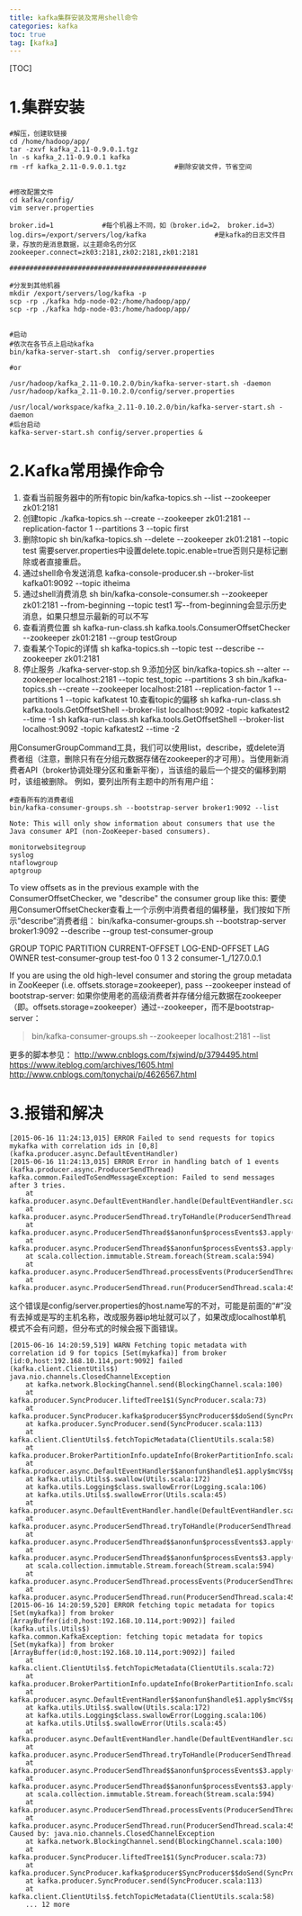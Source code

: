 ```yaml
---
title: kafka集群安装及常用shell命令
categories: kafka   
toc: true  
tag: [kafka]
---
```




[TOC]



# 1.集群安装

```
#解压，创建软链接
cd /home/hadoop/app/
tar -zxvf kafka_2.11-0.9.0.1.tgz
ln -s kafka_2.11-0.9.0.1 kafka
rm -rf kafka_2.11-0.9.0.1.tgz            #删除安装文件，节省空间


#修改配置文件
cd kafka/config/
vim server.properties

broker.id=1            #每个机器上不同，如（broker.id=2， broker.id=3）
log.dirs=/export/servers/log/kafka                 #是kafka的日志文件目录，存放的是消息数据，以主题命名的分区
zookeeper.connect=zk03:2181,zk02:2181,zk01:2181

#################################################

#分发到其他机器
mkdir /export/servers/log/kafka -p
scp -rp ./kafka hdp-node-02:/home/hadoop/app/
scp -rp ./kafka hdp-node-03:/home/hadoop/app/


#启动
#依次在各节点上启动kafka
bin/kafka-server-start.sh  config/server.properties

#or

/usr/hadoop/kafka_2.11-0.10.2.0/bin/kafka-server-start.sh -daemon /usr/hadoop/kafka_2.11-0.10.2.0/config/server.properties

/usr/local/workspace/kafka_2.11-0.10.2.0/bin/kafka-server-start.sh -daemon 
#后台启动
kafka-server-start.sh config/server.properties &

```


# 2.Kafka常用操作命令

1. 查看当前服务器中的所有topic
bin/kafka-topics.sh --list --zookeeper  zk01:2181
2. 创建topic
./kafka-topics.sh --create --zookeeper zk01:2181 --replication-factor 1 --partitions 3 --topic first
3. 删除topic
sh bin/kafka-topics.sh --delete --zookeeper zk01:2181 --topic test
需要server.properties中设置delete.topic.enable=true否则只是标记删除或者直接重启。
4. 通过shell命令发送消息
kafka-console-producer.sh --broker-list kafka01:9092 --topic itheima
5. 通过shell消费消息
sh bin/kafka-console-consumer.sh --zookeeper zk01:2181 --from-beginning --topic test1
写--from-beginning会显示历史消息，如果只想显示最新的可以不写
6. 查看消费位置
sh kafka-run-class.sh kafka.tools.ConsumerOffsetChecker --zookeeper zk01:2181 --group testGroup
7. 查看某个Topic的详情
sh kafka-topics.sh --topic test --describe --zookeeper zk01:2181
8. 停止服务
./kafka-server-stop.sh
9.添加分区
bin/kafka-topics.sh --alter --zookeeper localhost:2181 --topic test_topic --partitions 3
sh bin./kafka-topics.sh --create --zookeeper localhost:2181 --replication-factor 1 --partitions 1 --topic kafkatest
10.查看topic的偏移
sh kafka-run-class.sh kafka.tools.GetOffsetShell --broker-list localhost:9092 -topic kafkatest2 --time -1
sh kafka-run-class.sh kafka.tools.GetOffsetShell --broker-list localhost:9092 -topic kafkatest2 --time -2


用ConsumerGroupCommand工具，我们可以使用list，describe，或delete消费者组（注意，删除只有在分组元数据存储在zookeeper的才可用）。当使用新消费者API（broker协调处理分区和重新平衡），当该组的最后一个提交的偏移到期时，该组被删除。 例如，要列出所有主题中的所有用户组：

```
#查看所有的消费者组
bin/kafka-consumer-groups.sh --bootstrap-server broker1:9092 --list

Note: This will only show information about consumers that use the Java consumer API (non-ZooKeeper-based consumers).

monitorwebsitegroup
syslog
ntaflowgroup
aptgroup
```

To view offsets as in the previous example with the ConsumerOffsetChecker, we "describe" the consumer group like this:
要使用ConsumerOffsetChecker查看上一个示例中消费者组的偏移量，我们按如下所示“describe”消费者组：
bin/kafka-consumer-groups.sh --bootstrap-server broker1:9092 --describe --group test-consumer-group

  GROUP                          TOPIC                          PARTITION  CURRENT-OFFSET  LOG-END-OFFSET  LAG             OWNER
  test-consumer-group            test-foo                       0          1               3               2               consumer-1_/127.0.0.1

If you are using the old high-level consumer and storing the group metadata in ZooKeeper (i.e. offsets.storage=zookeeper), pass --zookeeper instead of bootstrap-server:
如果你使用老的高级消费者并存储分组元数据在zookeeper（即。offsets.storage=zookeeper）通过--zookeeper，而不是bootstrap-server：
  > bin/kafka-consumer-groups.sh --zookeeper localhost:2181 --list





更多的脚本参见：
http://www.cnblogs.com/fxjwind/p/3794495.html
https://www.iteblog.com/archives/1605.html
http://www.cnblogs.com/tonychai/p/4626567.html

# 3.报错和解决
```
[2015-06-16 11:24:13,015] ERROR Failed to send requests for topics mykafka with correlation ids in [0,8] (kafka.producer.async.DefaultEventHandler) 
[2015-06-16 11:24:13,015] ERROR Error in handling batch of 1 events (kafka.producer.async.ProducerSendThread) 
kafka.common.FailedToSendMessageException: Failed to send messages after 3 tries. 
    at kafka.producer.async.DefaultEventHandler.handle(DefaultEventHandler.scala:90) 
    at kafka.producer.async.ProducerSendThread.tryToHandle(ProducerSendThread.scala:105) 
    at kafka.producer.async.ProducerSendThread$$anonfun$processEvents$3.apply(ProducerSendThread.scala:88) 
    at kafka.producer.async.ProducerSendThread$$anonfun$processEvents$3.apply(ProducerSendThread.scala:68) 
    at scala.collection.immutable.Stream.foreach(Stream.scala:594) 
    at kafka.producer.async.ProducerSendThread.processEvents(ProducerSendThread.scala:67) 
    at kafka.producer.async.ProducerSendThread.run(ProducerSendThread.scala:45)  
```
这个错误是config/server.properties的host.name写的不对，可能是前面的“#”没有去掉或是写的主机名称，改成服务器ip地址就可以了，如果改成localhost单机模式不会有问题，但分布式的时候会报下面错误。
```
[2015-06-16 14:20:59,519] WARN Fetching topic metadata with correlation id 9 for topics [Set(mykafka)] from broker [id:0,host:192.168.10.114,port:9092] failed (kafka.client.ClientUtils$) 
java.nio.channels.ClosedChannelException 
    at kafka.network.BlockingChannel.send(BlockingChannel.scala:100) 
    at kafka.producer.SyncProducer.liftedTree1$1(SyncProducer.scala:73) 
    at kafka.producer.SyncProducer.kafka$producer$SyncProducer$$doSend(SyncProducer.scala:72) 
    at kafka.producer.SyncProducer.send(SyncProducer.scala:113) 
    at kafka.client.ClientUtils$.fetchTopicMetadata(ClientUtils.scala:58) 
    at kafka.producer.BrokerPartitionInfo.updateInfo(BrokerPartitionInfo.scala:82) 
    at kafka.producer.async.DefaultEventHandler$$anonfun$handle$1.apply$mcV$sp(DefaultEventHandler.scala:67) 
    at kafka.utils.Utils$.swallow(Utils.scala:172) 
    at kafka.utils.Logging$class.swallowError(Logging.scala:106) 
    at kafka.utils.Utils$.swallowError(Utils.scala:45) 
    at kafka.producer.async.DefaultEventHandler.handle(DefaultEventHandler.scala:67) 
    at kafka.producer.async.ProducerSendThread.tryToHandle(ProducerSendThread.scala:105) 
    at kafka.producer.async.ProducerSendThread$$anonfun$processEvents$3.apply(ProducerSendThread.scala:88) 
    at kafka.producer.async.ProducerSendThread$$anonfun$processEvents$3.apply(ProducerSendThread.scala:68) 
    at scala.collection.immutable.Stream.foreach(Stream.scala:594) 
    at kafka.producer.async.ProducerSendThread.processEvents(ProducerSendThread.scala:67) 
    at kafka.producer.async.ProducerSendThread.run(ProducerSendThread.scala:45) 
[2015-06-16 14:20:59,520] ERROR fetching topic metadata for topics [Set(mykafka)] from broker [ArrayBuffer(id:0,host:192.168.10.114,port:9092)] failed (kafka.utils.Utils$) 
kafka.common.KafkaException: fetching topic metadata for topics [Set(mykafka)] from broker [ArrayBuffer(id:0,host:192.168.10.114,port:9092)] failed 
    at kafka.client.ClientUtils$.fetchTopicMetadata(ClientUtils.scala:72) 
    at kafka.producer.BrokerPartitionInfo.updateInfo(BrokerPartitionInfo.scala:82) 
    at kafka.producer.async.DefaultEventHandler$$anonfun$handle$1.apply$mcV$sp(DefaultEventHandler.scala:67) 
    at kafka.utils.Utils$.swallow(Utils.scala:172) 
    at kafka.utils.Logging$class.swallowError(Logging.scala:106) 
    at kafka.utils.Utils$.swallowError(Utils.scala:45) 
    at kafka.producer.async.DefaultEventHandler.handle(DefaultEventHandler.scala:67) 
    at kafka.producer.async.ProducerSendThread.tryToHandle(ProducerSendThread.scala:105) 
    at kafka.producer.async.ProducerSendThread$$anonfun$processEvents$3.apply(ProducerSendThread.scala:88) 
    at kafka.producer.async.ProducerSendThread$$anonfun$processEvents$3.apply(ProducerSendThread.scala:68) 
    at scala.collection.immutable.Stream.foreach(Stream.scala:594) 
    at kafka.producer.async.ProducerSendThread.processEvents(ProducerSendThread.scala:67) 
    at kafka.producer.async.ProducerSendThread.run(ProducerSendThread.scala:45) 
Caused by: java.nio.channels.ClosedChannelException 
    at kafka.network.BlockingChannel.send(BlockingChannel.scala:100) 
    at kafka.producer.SyncProducer.liftedTree1$1(SyncProducer.scala:73) 
    at kafka.producer.SyncProducer.kafka$producer$SyncProducer$$doSend(SyncProducer.scala:72) 
    at kafka.producer.SyncProducer.send(SyncProducer.scala:113) 
    at kafka.client.ClientUtils$.fetchTopicMetadata(ClientUtils.scala:58) 
    ... 12 more  
```


